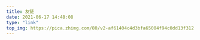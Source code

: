 ```yaml
---
title: 友链
date: 2021-06-17 14:48:08
type: "link"
top_img: https://pica.zhimg.com/80/v2-af61404c4d3bfa65004f94c0dd13f312.jpeg
---
```


